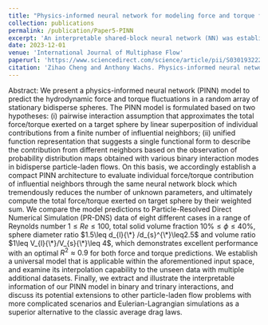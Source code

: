 ```yaml
---
title: "Physics-informed neural network for modeling force and torque fluctuations in a random array of bidisperse spheres"
collection: publications
permalink: /publication/Paper5-PINN
excerpt: 'An interpretable shared-block neural network (NN) was established using TensorFlow in Python to predict the force and torque fluctuations in any random arrays of spheres with different sizes. The $R^2$ score of this NN can reach up to 0.91, which is better than any existing NN that can only predict the cases of spheres with the same size. In the meantime, the number of model parameters in the present model is only around 20% in comparison with that of a fully-connected NN introduced by other researchers, which is a result of the delicate design of my NN architecture based on the prior knowledge of physics, symmetries and other constraints.'
date: 2023-12-01
venue: 'International Journal of Multiphase Flow'
paperurl: 'https://www.sciencedirect.com/science/article/pii/S0301932223002239?via%3Dihub'
citation: 'Zihao Cheng and Anthony Wachs. Physics-informed neural network for modeling force and torque fluctuations in a random array of bidisperse spheres. <em>International Journal of Multiphase Flow</em>, 169:104603, 2023.'
---
```

Abstract: We present a physics-informed neural network (PINN) model to predict the hydrodynamic force and torque fluctuations in a random array of stationary bidisperse spheres. The PINN model is formulated based on two hypotheses: (i) pairwise interaction assumption that approximates the total force/torque exerted on a target sphere by linear superposition of individual contributions from a finite number of influential neighbors; (ii) unified function representation that suggests a single functional form to describe the contribution from different neighbors based on the observation of probability distribution maps obtained with various binary interaction modes in bidisperse particle-laden flows. On this basis, we accordingly establish a compact PINN architecture to evaluate individual force/torque contribution of influential neighbors through the same neural network block which tremendously reduces the number of unknown parameters, and ultimately compute the total force/torque exerted on target sphere by their weighted sum. We compare the model predictions to Particle-Resolved Direct Numerical Simulation (PR-DNS) data of eight different cases in a range of Reynolds number $1\leq Re\leq100$, total solid volume fraction $10\%\leq\phi\leq40\%$, sphere diameter ratio $1.5\leq d_{l}{\*} /d_{s}^{\*}\leq2.5$ and volume ratio $1\leq V_{l}{\*}/V_{s}{\*}\leq 4$, which demonstrates excellent performance with an optimal $R^2\approx0.9$ for both force and torque predictions. We establish a universal model that is applicable within the aforementioned input space, and examine its interpolation capability to the unseen data with multiple additional datasets. Finally, we extract and illustrate the interpretable information of our PINN model in binary and trinary interactions, and discuss its potential extensions to other particle-laden flow problems with more complicated scenarios and Eulerian-Lagrangian simulations as a superior alternative to the classic average drag laws.